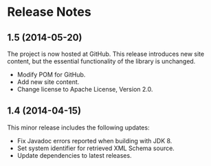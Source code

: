 ﻿# Release Notes

## 1.5 (2014-05-20)
The project is now hosted at GitHub. This release introduces new site content, 
but the essential functionality of the library is unchanged.

* Modify POM for GitHub.
* Add new site content.
* Change license to Apache License, Version 2.0.

## 1.4 (2014-04-15)
This minor release includes the following updates:

* Fix Javadoc errors reported when building with JDK 8.
* Set system identifier for retrieved XML Schema source.
* Update dependencies to latest releases.
